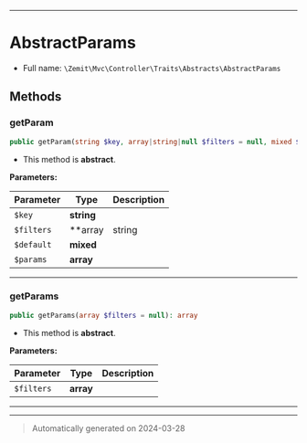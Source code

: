 ***

# AbstractParams





* Full name: `\Zemit\Mvc\Controller\Traits\Abstracts\AbstractParams`




## Methods


### getParam



```php
public getParam(string $key, array|string|null $filters = null, mixed $default = null, array $params = null): mixed
```




* This method is **abstract**.



**Parameters:**

| Parameter | Type | Description |
|-----------|------|-------------|
| `$key` | **string** |  |
| `$filters` | **array|string|null** |  |
| `$default` | **mixed** |  |
| `$params` | **array** |  |





***

### getParams



```php
public getParams(array $filters = null): array
```




* This method is **abstract**.



**Parameters:**

| Parameter | Type | Description |
|-----------|------|-------------|
| `$filters` | **array** |  |





***

***
> Automatically generated on 2024-03-28

